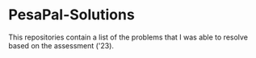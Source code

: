 # PesaPal-Solutions
This repositories contain a list of the problems that I was able to resolve based on the assessment ('23).
